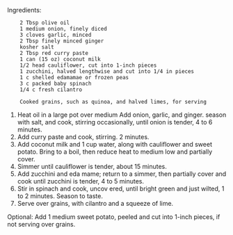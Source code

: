 Ingredients:

        2 Tbsp olive oil
        1 medium onion, finely diced
        3 cloves garlic, minced
        2 Tbsp finely minced ginger
        kosher salt
        2 Tbsp red curry paste
        1 can (15 oz) coconut milk
        1/2 head cauliflower, cut into 1-inch pieces
        1 zucchini, halved lengthwise and cut into 1/4 in pieces
        1 c shelled edamamae or frozen peas
        3 c packed baby spinach
        1/4 c fresh cilantro

        Cooked grains, such as quinoa, and halved limes, for serving


1. Heat oil in a large pot over medium Add onion, garlic, and ginger. season with salt, and cook, stirring occasionally, until onion is tender, 4 to 6 minutes. 
2. Add curry paste and cook, stirring. 2 minutes. 
3. Add coconut milk and 1 cup water, along with cauliflower and sweet potato. Bring to a boil, then reduce heat to medium low and partially cover. 
4. Simmer until cauliflower is tender, about 15 minutes. 
5. Add zucchini and eda mame; return to a simmer, then partially cover and cook until zucchini is tender, 4 to 5 minutes. 
6. Stir in spinach and cook, uncov ered, until bright green and just wilted, 1 to 2 minutes. Season to taste. 
7. Serve over grains, with cilantro and a squeeze of lime.

Optional: Add 1 medium sweet potato, peeled and cut into 1-inch pieces, if not serving over grains.
